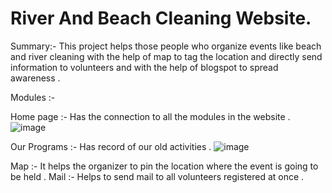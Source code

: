 # River And Beach Cleaning Website.
 
Summary:-  This project helps those people who organize events  like beach and river cleaning with the help of map to tag the location and directly send information to volunteers and with the help of blogspot to spread awareness .

Modules :-

Home page :- Has the connection to all the modules in the website .
![image](https://user-images.githubusercontent.com/66934832/137278750-f4f15b88-18bb-4fd8-b7f2-27bdcb606781.png)

Our Programs :- 
Has record of our old activities .
![image](https://user-images.githubusercontent.com/66934832/137278956-32904f33-58e7-48e4-8239-ec5c5a53494a.png)

Map :- It helps the organizer to pin the location where the event is going to be held .
Mail :- Helps to send mail to all volunteers registered at once .
